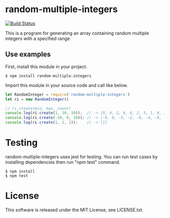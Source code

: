 # random-multiple-integers

[![Build Status](https://travis-ci.org/wafuwafu13/random-multiple-integers.svg?branch=master)](https://travis-ci.org/wafuwafu13/random-multiple-integers)

This is a program for generating an array containing random multiple integers with a specified range

## Use examples

First, install this module in your project.
```
$ npm install random-multiple-integers
```
Import this module in your source code and call like below.

```javascript
let RandomInteger = require('random-multiple-integers')
let ri = new RandomInteger()

// ri.create(min, max, count)
console.log(ri.create(1, 10, 10));  // -> [9, 4, 2, 6, 6, 2, 5, 1, 8, 10]
console.log(ri.create(-10, 0, 10)); // -> [-6, 0, -5, -2, -6, -4, -8, -3, -10, -9]
console.log(ri.create(1, 1, 1));    // -> [1]
```

# Testing

random-multiple-integers uses jest for testing. You can run test cases by installing dependencies then run "npm test" command.
```
$ npm install
$ npm test
```

# License

This software is released under the MIT License, see LICENSE.txt.

